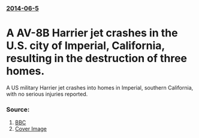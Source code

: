 ### [2014-06-5](/news/2014/06/5/index.md)

# A AV-8B Harrier jet crashes in the U.S. city of Imperial, California, resulting in the destruction of three homes. 

A US military Harrier jet crashes into homes in Imperial, southern California, with no serious injuries reported.


### Source:

1. [BBC](http://www.bbc.com/news/world-us-canada-27709387)
1. [Cover Image](http://ichef.bbci.co.uk/news/1024/media/images/75312000/jpg/_75312445_75312444.jpg)
